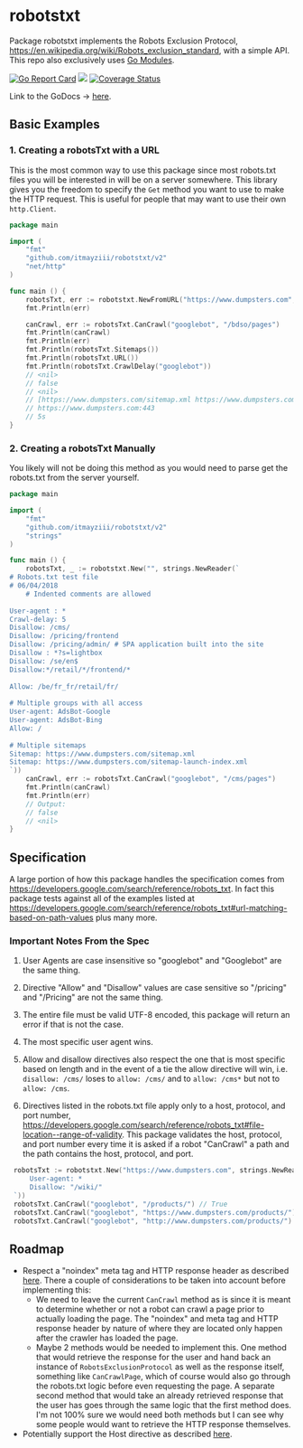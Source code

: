 # robotstxt
Package robotstxt implements the Robots Exclusion Protocol, https://en.wikipedia.org/wiki/Robots_exclusion_standard, with a simple API.
This repo also exclusively uses [Go Modules](https://github.com/golang/go/wiki/Modules).

[![Go Report Card](https://goreportcard.com/badge/github.com/itmayziii/robotstxt)](https://goreportcard.com/report/github.com/itmayziii/robotstxt)
[![](https://godoc.org/github.com/itmayziii/robotstxt?status.svg)](https://godoc.org/github.com/itmayziii/robotstxt)
[![Coverage Status](https://coveralls.io/repos/github/itmayziii/robotstxt/badge.svg?branch=master)](https://coveralls.io/github/itmayziii/robotstxt?branch=master)

Link to the GoDocs -> [here](https://godoc.org/github.com/itmayziii/robotstxt).


## Basic Examples

### 1. Creating a robotsTxt with a URL
This is the most common way to use this package since most robots.txt files you will be interested in will be on a server somewhere. This library 
gives you the freedom to specify the `Get` method you want to use to make the HTTP request. This is useful for people that may want to use their 
own `http.Client`. 
```go
package main

import (
    "fmt"
    "github.com/itmayziii/robotstxt/v2"
    "net/http"
)

func main () {
	robotsTxt, err := robotstxt.NewFromURL("https://www.dumpsters.com", http.Get)
	fmt.Println(err)

	canCrawl, err := robotsTxt.CanCrawl("googlebot", "/bdso/pages")
	fmt.Println(canCrawl)
	fmt.Println(err)
	fmt.Println(robotsTxt.Sitemaps())
	fmt.Println(robotsTxt.URL())
	fmt.Println(robotsTxt.CrawlDelay("googlebot"))
	// <nil>
	// false
	// <nil>
	// [https://www.dumpsters.com/sitemap.xml https://www.dumpsters.com/sitemap-launch-index.xml]
	// https://www.dumpsters.com:443
	// 5s
}
```

### 2. Creating a robotsTxt Manually
You likely will not be doing this method as you would need to parse get the robots.txt from the server yourself.
```go
package main

import (
    "fmt"
    "github.com/itmayziii/robotstxt/v2"
    "strings"
)

func main () {
    robotsTxt, _ := robotstxt.New("", strings.NewReader(`
# Robots.txt test file
# 06/04/2018
    # Indented comments are allowed
        
User-agent : *
Crawl-delay: 5
Disallow: /cms/
Disallow: /pricing/frontend
Disallow: /pricing/admin/ # SPA application built into the site
Disallow : *?s=lightbox
Disallow: /se/en$
Disallow:*/retail/*/frontend/*
        
Allow: /be/fr_fr/retail/fr/
        
# Multiple groups with all access
User-agent: AdsBot-Google
User-agent: AdsBot-Bing
Allow: /
        
# Multiple sitemaps
Sitemap: https://www.dumpsters.com/sitemap.xml
Sitemap: https://www.dumpsters.com/sitemap-launch-index.xml
`))
    canCrawl, err := robotsTxt.CanCrawl("googlebot", "/cms/pages")
    fmt.Println(canCrawl)
    fmt.Println(err)
    // Output:
    // false
    // <nil>
}
```

## Specification

A large portion of how this package handles the specification comes from https://developers.google.com/search/reference/robots_txt.
In fact this package tests against all of the examples listed at
https://developers.google.com/search/reference/robots_txt#url-matching-based-on-path-values plus many more.

### Important Notes From the Spec

1. User Agents are case insensitive so "googlebot" and "Googlebot" are the same thing.

2. Directive "Allow" and "Disallow" values are case sensitive so "/pricing" and "/Pricing" are not the same thing.

3. The entire file must be valid UTF-8 encoded, this package will return an error if that is not the case.

4. The most specific user agent wins.

5. Allow and disallow directives also respect the one that is most specific based on length and in the event of a tie the allow directive will win, 
i.e. `disallow: /cms/` loses to `allow: /cms/` and to `allow: /cms*` but not to `allow: /cms`.

6. Directives listed in the robots.txt file apply only to a host, protocol, and port number,
https://developers.google.com/search/reference/robots_txt#file-location--range-of-validity. This package validates the host, protocol,
and port number every time it is asked if a robot "CanCrawl" a path and the path contains the host, protocol, and port.
```go
 robotsTxt := robotstxt.New("https://www.dumpsters.com", strings.NewReader(`
     User-agent: *
     Disallow: "/wiki/"
 `))
 robotsTxt.CanCrawl("googlebot", "/products/") // True
 robotsTxt.CanCrawl("googlebot", "https://www.dumpsters.com/products/") // True
 robotsTxt.CanCrawl("googlebot", "http://www.dumpsters.com/products/") // False - the URL did not match the URL provided when "robotsTxt" was created
```

## Roadmap
* Respect a "noindex" meta tag and HTTP response header as described [here](https://en.wikipedia.org/wiki/Robots_exclusion_standard#Meta_tags_and_headers).
 There a couple of considerations to be taken into account before implementing this:
  * We need to leave the current `CanCrawl` method as is since it is meant to determine whether or not a robot can crawl a page prior to actually 
  loading the page. The "noindex" and meta tag and HTTP response header by nature of where they are located only happen after the crawler has 
  loaded the page.
  * Maybe 2 methods would be needed to implement this. One method that would retrieve the response for the user and hand back an instance of 
  `RobotsExclusionProtocol` as well as the response itself, something like `CanCrawlPage`, which of course would also go through the robots.txt 
  logic before even requesting the page. A separate second method that would take an already retrieved response that the user has goes through the 
  same logic that the first method does. I'm not 100% sure we would need both methods but I can see why some people would want to retrieve the HTTP
  response themselves.
* Potentially support the Host directive as described [here](https://en.wikipedia.org/wiki/Robots_exclusion_standard#Host).  
